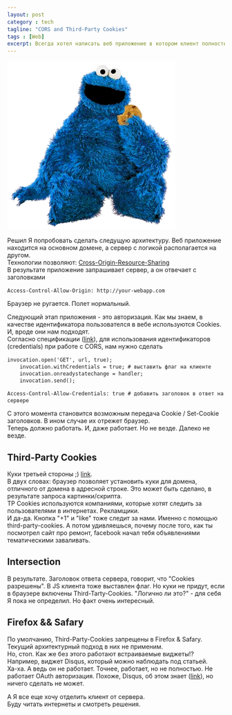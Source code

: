 ```yaml
---
layout: post
category : tech
tagline: "CORS and Third-Party Cookies"
tags : [Web]
excerpt: Всегда хотел написать веб приложение в котором клиент полностью отделен от сервера, находится на другом домене и с сервером только по REST общается. Встрял на одной проблеме. Довольно интересной. Рассказываю.
---
```

![Cookie Monster](/images/cookie-monster.jpg)

Решил Я попробовать сделать следущую архитектуру. Веб приложение находится на основном домене, а сервер с логикой располагается на другом.  
Технологии позволяют: [Cross-Origin-Resource-Sharing](https://en.wikipedia.org/wiki/Cross-Origin_Resource_Sharing)  
В результате приложение запрашивает сервер, а он отвечает с заголовками 
```
Access-Control-Allow-Origin: http://your-webapp.com
```
Браузер не ругается. Полет нормальный.

Следующий этап приложения - это авторизация. Как мы знаем, в качестве идентификатора пользователся в вебе используются Cookies. И, вроде они нам подходят.  
Согласно спецификации ([link](http://www.w3.org/TR/cors/)), для использования идентификаторов (credentials) при работе с CORS, нам нужно сделать
```
invocation.open('GET', url, true);
    invocation.withCredentials = true; # выставить флаг на клиенте
    invocation.onreadystatechange = handler;
    invocation.send(); 
```

```
Access-Control-Allow-Credentials: true # добавить заголовок в ответ на сервере
```

С этого момента становится возможным передача Cookie / Set-Cookie заголовков. В ином случае их отрежет браузер.  
Теперь должно работать. И, даже работает. Но не везде. Далеко не везде.

## Third-Party Cookies
Куки третьей стороны ;) [link](https://en.wikipedia.org/wiki/HTTP_cookie).  
В двух словах: браузер позволяет установить куки для домена, отличного от домена в адресной строке. Это может быть сделано, в результате запроса картинки/скрипта.  
TP Cookies используются компаниями, которые хотят следить за пользователями в интернетах. Рекламщики.  
И да-да. Кнопка "+1" и "like" тоже следит за нами. Именно с помощью third-party-cookies. А потом удивляешься, почему после того, как ты посмотрел сайт про ремонт, facebook начал тебя объявлениями тематическими заваливать.

## Intersection
В результате. Заголовок ответа сервера, говорит, что "Cookies разрешены". В JS клиента тоже выставлен флаг. Но куки не придут, если в браузере включены Third-Tarty-Cookies. "Логично ли это?" - для себя Я пока не определил. Но факт очень интересный.  

## Firefox && Safary
По умолчанию, Third-Party-Cookies запрещены в Firefox & Safary. Текущий архитектурный подход в них не применим.   
Но, стоп. Как же без этого работают встраиваемые виджеты!? Например, виджет Disqus, который можно наблюдать под статьей.  
Ха-ха. А ведь он не работает. Точнее, работает, но не полностью. Не работает OAuth авторизация. Похоже, Disqus, об этом знает ([link](http://help.disqus.com/customer/portal/articles/466235-enabling-cookies)), но ничего сделать не может.

А Я все еще хочу отделить клиент от сервера.  
Буду читать интернеты и смотреть решения.